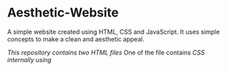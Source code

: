 # Aesthetic-Website
A simple website created using HTML, CSS and JavaScript. It uses simple concepts to make a clean and aesthetic appeal.

*This repository contains two HTML files*
One of the file contains *CSS internally using <style/> tags* while the other one uses *CSS externally i.e. using the <link/> tag* to refer to the stylesheet.
If you are the using the *HTML-only* file, it is necessary to also use the stylesheet.
This is not necessary if you use the file with both HTML and CSS.

*NOTE - While using CSS internally is easier for a single webpage, in case of multiple webpages with similar properties and linked objects, external CSS is often preferred.*

Please take note that the used images have been edited and adjusted beforehand to match the colour and vibe to the overall aesthetics of the website.
